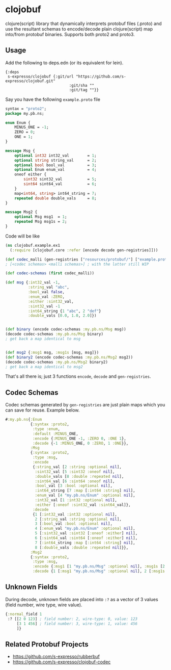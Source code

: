 clojobuf
=========

clojure(script) library that dynamically interprets protobuf files (.proto) and use the resultant schemas to encode/decode plain clojure(script) map into/from protobuf binaries. Supports both proto2 and proto3.

## Usage
Add the following to deps.edn (or its equivalent for lein).
```edn
{:deps
 s-expresso/clojobuf {:git/url "https://github.com/s-expresso/clojobuf.git"
                            :git/sha ""
                            :git/tag ""}}
```

Say you have the following `example.proto` file
```protobuf
syntax = "proto2";
package my.pb.ns;

enum Enum {
    MINUS_ONE = -1;
    ZERO = 0;
    ONE = 1;
}

message Msg {
    optional int32 int32_val        = 1;
    optional string string_val      = 2;
    optional bool bool_val          = 3;
    optional Enum enum_val          = 4;
    oneof either {
        sint32 sint32_val           = 5;
        sint64 sint64_val           = 6;
    }
    map<int64, string> int64_string = 7;
    repeated double double_vals     = 8;
}

message Msg2 {
    optional Msg msg1  = 1;
    repeated Msg msg1s = 2;
}
```

Code will be like
```clojure
(ns clojobuf.example.ex1
  (:require [clojobuf.core :refer [encode decode gen-registries]]))

(def codec_malli (gen-registries ["resources/protobuf/"] ["example.proto"]))
; [<codec schemas> <malli schemas>] ; with the latter still WIP

(def codec-schemas (first codec_malli))

(def msg {:int32_val -1,
          :string_val "abc",
          :bool_val false,
          :enum_val :ZERO,
          :either :sint32_val,
          :sint32_val -1
          :int64_string {1 "abc", 2 "def"}
          :double_vals [0.0, 1.0, 2.0]})


(def binary (encode codec-schemas :my.pb.ns/Msg msg))
(decode codec-schemas :my.pb.ns/Msg binary)
; get back a map identical to msg


(def msg2 {:msg1 msg, :msg1s [msg, msg]})
(def binary2 (encode codec-schemas :my.pb.ns/Msg2 msg2))
(decode codec-schemas :my.pb.ns/Msg2 binary2)
; get back a map identical to msg2
```
That's all there is; just 3 functions `encode`, `decode` and `gen-registries`.

## Codec Schemas
Codec schemas generated by `gen-registries` are just plain maps which you can save for reuse. Example below.
```clojure
#:my.pb.ns{:Enum
           {:syntax :proto2,
            :type :enum,
            :default :MINUS_ONE,
            :encode {:MINUS_ONE -1, :ZERO 0, :ONE 1},
            :decode {-1 :MINUS_ONE, 0 :ZERO, 1 :ONE}},
           :Msg
           {:syntax :proto2,
            :type :msg,
            :encode
            {:string_val [2 :string :optional nil],
             :sint32_val [5 :sint32 :oneof nil],
             :double_vals [8 :double :repeated nil],
             :sint64_val [6 :sint64 :oneof nil],
             :bool_val [3 :bool :optional nil],
             :int64_string [7 :map [:int64 :string] nil],
             :enum_val [4 "my.pb.ns/Enum" :optional nil],
             :int32_val [1 :int32 :optional nil],
             :either [:oneof :sint32_val :sint64_val]},
            :decode
            {1 [:int32_val :int32 :optional nil],
             2 [:string_val :string :optional nil],
             3 [:bool_val :bool :optional nil],
             4 [:enum_val "my.pb.ns/Enum" :optional nil],
             5 [:sint32_val :sint32 [:oneof :either] nil],
             6 [:sint64_val :sint64 [:oneof :either] nil],
             7 [:int64_string :map [:int64 :string] nil],
             8 [:double_vals :double :repeated nil]}},
           :Msg2
           {:syntax :proto2,
            :type :msg,
            :encode {:msg1 [1 "my.pb.ns/Msg" :optional nil], :msg1s [2 "my.pb.ns/Msg" :repeated nil]},
            :decode {1 [:msg1 "my.pb.ns/Msg" :optional nil], 2 [:msg1s "my.pb.ns/Msg" :repeated nil]}}}
```

## Unknown Fields
During decode, unknown fields are placed into `:?` as a vector of 3 values (field number, wire type, wire value).

```clojure
{:normal_field 1
 :? [[2 0 123] ; field number: 2, wire-type: 0, value: 123 
     [3 1 456] ; field number: 3, wire-type: 1, value: 456
     ]}
```

## Related Protobuf Projects
* https://github.com/s-expresso/rubberbuf
* https://github.com/s-expresso/clojobuf-codec
